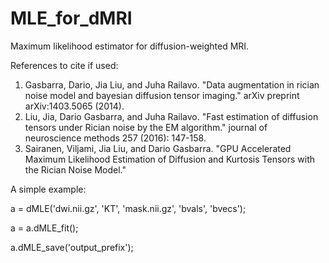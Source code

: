 # MLE_for_dMRI
Maximum likelihood estimator for diffusion-weighted MRI.

References to cite if used:
1) Gasbarra, Dario, Jia Liu, and Juha Railavo. "Data augmentation in rician noise model and bayesian diffusion tensor imaging." arXiv preprint arXiv:1403.5065 (2014).
2) Liu, Jia, Dario Gasbarra, and Juha Railavo. "Fast estimation of diffusion tensors under Rician noise by the EM algorithm." journal of neuroscience methods 257 (2016): 147-158.
3) Sairanen, Viljami, Jia Liu, and Dario Gasbarra. "GPU Accelerated Maximum Likelihood Estimation of Diffusion and Kurtosis Tensors with the Rician Noise Model."

A simple example:

a = dMLE('dwi.nii.gz', 'KT', 'mask.nii.gz', 'bvals', 'bvecs');

a = a.dMLE_fit();

a.dMLE_save('output_prefix');
